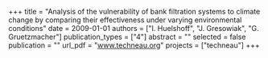 +++
title = "Analysis of the vulnerability of bank filtration systems to climate change by comparing their effectiveness under varying environmental conditions"
date = 2009-01-01
authors = ["I. Huelshoff", "J. Gresowiak", "G. Gruetzmacher"]
publication_types = ["4"]
abstract = ""
selected = false
publication = ""
url_pdf = "www.techneau.org"
projects = ["techneau"]
+++

